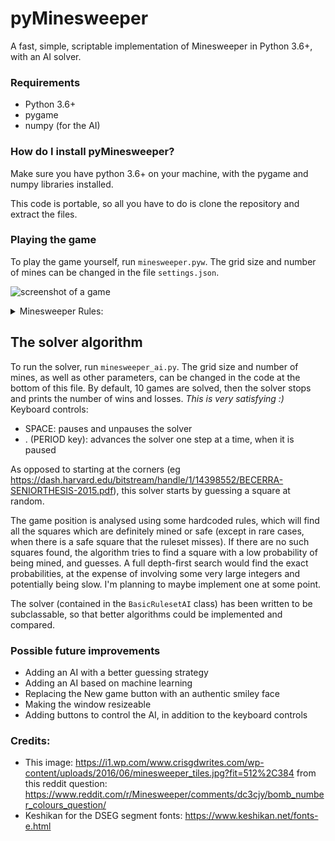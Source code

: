 # pyMinesweeper
A fast, simple, scriptable implementation of Minesweeper in Python 3.6+, with an AI solver.

### Requirements
- Python 3.6+
- pygame
- numpy (for the AI)

### How do I install pyMinesweeper?

Make sure you have python 3.6+ on your machine, with the pygame and numpy libraries installed.

This code is portable, so all you have to do is clone the repository and extract the files.

### Playing the game
To play the game yourself, run `minesweeper.pyw`. The grid size and number of mines can be changed in the file `settings.json`.

![screenshot of a game](https://raw.githubusercontent.com/impal0r/pyMinesweeper/master/images/Capture1.PNG)

<details>
<summary>Minesweeper Rules:</summary>
  <ul>
    <li>Each square either contains a mine (called bombs in the code), a number, or is empty. The numbers tell you how many mines there are in neighbouring squares (including corners)</li>
    <li>Left-clicking opens a square. If you open a mined square, you lose. If you open all the unmined squares, you win.</li>
    <li>Right-clicking toggles the flag on an unopened square - you can use them to mark mines. The number in the top left tells you how many mines are left (total number of mines minus the number of flags placed).</li>
    <li><b>Openings</b>: Opening a square with zero neighbouring mines will create a large opening - these are important at the start of the game.</li>
    <li><b>Chording</b>: Try clicking on a number which has the right number of flags on neighbouring squares.</li>
    <li><b>Guessing</b>: You can find a lot of the mines by solving the riddle of the numbers, but sometimes you just have to make an informed guess.</li>
    <li>There is a minesweeper wiki online with plenty of information about the game.</li>
</ul>
</details>

## The solver algorithm
To run the solver, run `minesweeper_ai.py`. The grid size and number of mines, as well as other parameters, can be changed in the code at the bottom of this file. By default, 10 games are solved, then the solver stops and prints the number of wins and losses. *This is very satisfying :)*    
Keyboard controls:
 - SPACE: pauses and unpauses the solver
 - . (PERIOD key): advances the solver one step at a time, when it is paused

As opposed to starting at the corners (eg https://dash.harvard.edu/bitstream/handle/1/14398552/BECERRA-SENIORTHESIS-2015.pdf), this solver starts by guessing a square at random.

The game position is analysed using some hardcoded rules, which will find all the squares which are definitely mined or safe (except in rare cases, when there is a safe square that the ruleset misses). If there are no such squares found, the algorithm tries to find a square with a low probability of being mined, and guesses. A full depth-first search would find the exact probabilities, at the expense of involving some very large integers and potentially being slow. I'm planning to maybe implement one at some point.

The solver (contained in the `BasicRulesetAI` class) has been written to be subclassable, so that better algorithms could be implemented and compared.

### Possible future improvements
- Adding an AI with a better guessing strategy
- Adding an AI based on machine learning
- Replacing the New game button with an authentic smiley face
- Making the window resizeable
- Adding buttons to control the AI, in addition to the keyboard controls

### Credits:
 - This image: https://i1.wp.com/www.crisgdwrites.com/wp-content/uploads/2016/06/minesweeper_tiles.jpg?fit=512%2C384
   from this reddit question: https://www.reddit.com/r/Minesweeper/comments/dc3cjy/bomb_number_colours_question/
 - Keshikan for the DSEG segment fonts: https://www.keshikan.net/fonts-e.html
